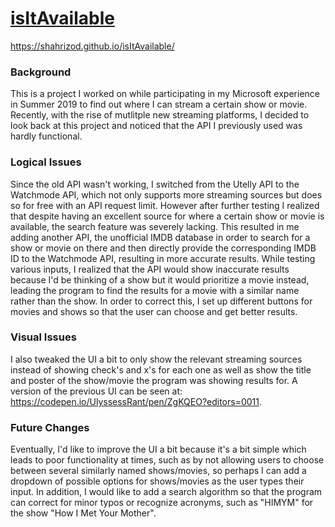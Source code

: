 # <a href = "https://shahrizod.github.io/isItAvailable/">isItAvailable</a>

https://shahrizod.github.io/isItAvailable/

<h3> Background </h3>

This is a project I worked on while participating in my Microsoft experience in Summer 2019 to find out where I can stream a certain show or movie. Recently, with the rise of mutlitple new streaming platforms, I decided to look back at this project and noticed that the API I previously used was hardly functional. 

<h3> Logical Issues </h3>

Since the old API wasn't working, I switched from the Utelly API to the Watchmode API, which not only supports more streaming sources but does so for free with an API request limit. However after further testing I realized that despite having an excellent source for where a certain show or movie is available, the search feature was severely lacking. This resulted in me adding another API, the unofficial IMDB database in order to search for a show or movie on there and then directly provide the corresponding IMDB ID to the Watchmode API, resulting in more accurate results. While testing various inputs, I realized that the API would show inaccurate results because I'd be thinking of a show but it would prioritize a movie instead, leading the program to find the results for a movie with a similar name rather than the show. In order to correct this, I set up different buttons for movies and shows so that the user can choose and get better results.

<h3> Visual Issues </h3>

I also tweaked the UI a bit to only show the relevant streaming sources instead of showing check's and x's for each one as well as show the title and poster of the show/movie the program was showing results for. A version of the previous UI can be seen at: https://codepen.io/UlyssessRant/pen/ZgKQEO?editors=0011.

<h3> Future Changes </h3>

Eventually, I'd like to improve the UI a bit because it's a bit simple which leads to poor functionality at times, such as by not allowing users to choose between several similarly named shows/movies, so perhaps I can add a dropdown of possible options for shows/movies as the user types their input. In addition, I would like to add a search algorithm so that the program can correct for minor typos or recognize acronyms, such as "HIMYM" for the show "How I Met Your Mother".
